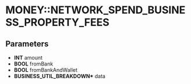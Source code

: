 # MONEY::NETWORK_SPEND_BUSINESS_PROPERTY_FEES

## Parameters
* **INT** amount
* **BOOL** fromBank
* **BOOL** fromBankAndWallet
* **BUSINESS_UTIL_BREAKDOWN\*** data